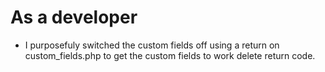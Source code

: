 
# As a developer 
- I purposefuly switched the custom fields off using a return on custom_fields.php to get the custom fields to work delete return code.